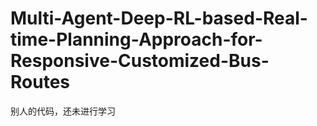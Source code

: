 # Multi-Agent-Deep-RL-based-Real-time-Planning-Approach-for-Responsive-Customized-Bus-Routes
别人的代码，还未进行学习
